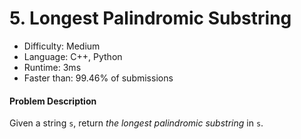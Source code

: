 # 5. Longest Palindromic Substring
- Difficulty: Medium
- Language: C++, Python
- Runtime: 3ms
- Faster than: 99.46% of submissions

#### Problem Description
Given a string `s`, return *the longest palindromic substring* in `s`.